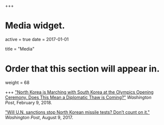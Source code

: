 +++
# Media widget.
active = true
date = 2017-01-01

title = "Media"

# Order that this section will appear in.
weight = 68

+++
["North Korea is Marching with South Korea at the Olympics Opening Ceremony.
Does This Mean a Diplomatic Thaw is Coming?"](https://www.washingtonpost.com/news/made-by-history/wp/2018/02/09/north-korea-is-marching-with-south-korea-at-the-opening-ceremony-does-this-mean-a-diplomatic-thaw-is-coming/?utm_term=.fff9a0adc460) *Washington Post*, February 9, 2018.

["Will U.N. sanctions stop North Korean missile tests? Don’t count on it."](https://www.washingtonpost.com/news/monkey-cage/wp/2017/08/09/will-u-n-sanctions-stop-north-korean-missile-tests-dont-count-on-it/?noredirect=on&utm_term=.34e2ed434be4) *Washington
Post*, August 9, 2017.
